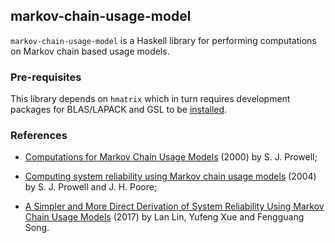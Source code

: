 ## markov-chain-usage-model

`markov-chain-usage-model` is a Haskell library for performing computations on
Markov chain based usage models.

### Pre-requisites

This library depends on `hmatrix` which in turn requires development packages
for BLAS/LAPACK and GSL to be
[installed](https://github.com/haskell-numerics/hmatrix/blob/master/INSTALL.md).

### References

  * [Computations for Markov Chain Usage
    Models](http://citeseerx.ist.psu.edu/viewdoc/download?doi=10.1.1.416.2257&rep=rep1&type=pdf)
    (2000) by S. J. Prowell;

  * [Computing system reliability using Markov chain usage
    models](https://dl.acm.org/citation.cfm?id=1035099) (2004) by S. J. Prowell
    and J. H. Poore;

  * [A Simpler and More Direct Derivation of System Reliability Using Markov
    Chain Usage
    Models](https://ksiresearchorg.ipage.com/seke/seke17paper/seke17paper_91.pdf)
    (2017) by Lan Lin, Yufeng Xue and Fengguang Song.
